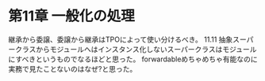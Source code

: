 # 第11章 一般化の処理
継承から委譲、委譲から継承はTPOによって使い分けるべき。
11.11 抽象スーパークラスからモジュールへはインスタンス化しないスーパークラスはモジュールにすべきというものでなるほどと思った。
forwardableめちゃめちゃ有能なのに実務で見たことないのはなぜ?と思った。
